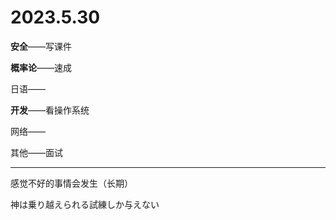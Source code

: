 # 2023.5.30

**安全**——写课件

**概率论**——速成

日语——

**开发**——看操作系统

网络——

其他——面试                                                          

------

感觉不好的事情会发生（长期）

神は乗り越えられる試練しか与えない

